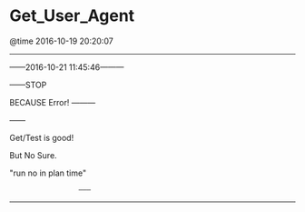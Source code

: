 # Get_User_Agent
@time 2016-10-19 20:20:07

________________________

——2016-10-21 11:45:46———

——STOP

  BECAUSE Error!     ———

——

  Get/Test is good!

  But No Sure.

  "run no in plan time"

                     ———

________________________


